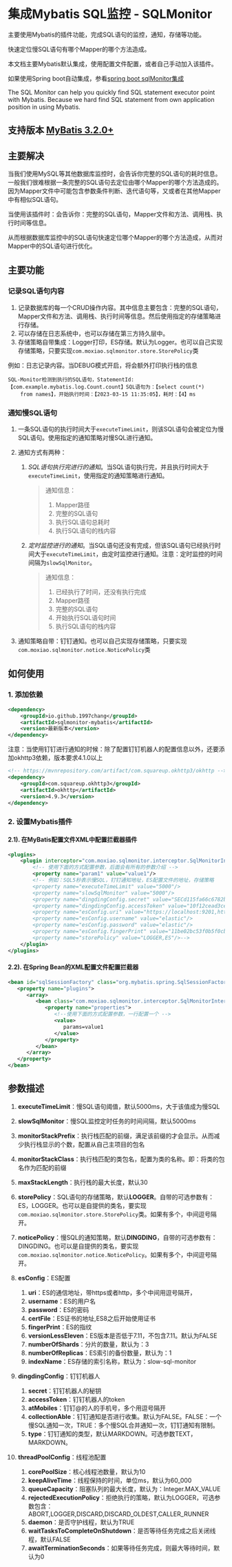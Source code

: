 # 集成Mybatis SQL监控  - SQLMonitor

主要使用Mybatis的插件功能，完成SQL语句的监控，通知，存储等功能。

快速定位慢SQL语句有哪个Mapper的哪个方法造成。

本文档主要Mybatis默认集成，使用配置文件配置，或者自己手动加入该插件。

如果使用Spring boot自动集成，参看[spring boot sqlMonitor集成](https://github.com/1997chang/sqlmonitor-spring-boot)

The SQL Monitor can help you quickly find SQL statement executor point with Mybatis. Because we hard find SQL statement from own application position in using Mybatis. 

## 支持版本 [MyBatis 3.2.0+](https://github.com/mybatis/mybatis-3)

## 主要解决

当我们使用MySQL等其他数据库监控时，会告诉你完整的SQL语句的耗时信息。一般我们很难根据一条完整的SQL语句去定位由哪个Mapper的哪个方法造成的。因为Mapper文件中可能包含参数条件判断、迭代语句等，又或者在其他Mapper中有相似SQL语句。

当使用该插件时：会告诉你：完整的SQL语句，Mapper文件和方法、调用栈、执行时间等信息。

从而根据数据库监控中的SQL语句快速定位哪个Mapper的哪个方法造成，从而对Mapper中的SQL语句进行优化。

## 主要功能

### 记录SQL语句内容

1. 记录数据库的每一个CRUD操作内容。其中信息主要包含：完整的SQL语句，Mapper文件和方法、调用栈、执行时间等信息。然后使用指定的存储策略进行存储。
2. 可以存储在日志系统中，也可以存储在第三方持久层中。
3. 存储策略自带集成：Logger打印，ES存储。默认为Logger。也可以自己实现存储策略，只要实现`com.moxiao.sqlmonitor.store.StorePolicy`类

例如：日志记录内容。当DEBUG模式开启，将会额外打印执行栈的信息
```
SQL-Monitor检测到执行的SQL语句，StatementId:【com.example.mybatis.log.Count.count】SQL语句为：【select count(*)
    from names】，开始执行时间：【2023-03-15 11:35:05】，耗时：【4】ms
```

### 通知慢SQL语句

1. 一条SQL语句的执行时间大于`executeTimeLimit`，则该SQL语句会被定位为慢SQL语句。使用指定的通知策略对慢SQL进行通知。
2. 通知方式有两种：
   1. *SQL语句执行完进行的通知*。当SQL语句执行完，并且执行时间大于`executeTimeLimit`，使用指定的通知策略进行通知。
      > 通知信息：
      > 1. Mapper路径
      > 2. 完整的SQL语句
      > 3. 执行SQL语句总耗时
      > 4. 执行SQL语句的栈内容

   2. *定时监控进行的通知*。当SQL语句还没有完成，但该SQL语句已经执行时间大于`executeTimeLimit`，由定时监控进行通知。注意：定时监控的时间间隔为`slowSqlMonitor`。
      > 通知信息：
      > 1. 已经执行了时间，还没有执行完成
      > 2. Mapper路径
      > 3. 完整的SQL语句
      > 4. 开始执行SQL语句时间
      > 5. 执行SQL语句的栈内容

3. 通知策略自带：钉钉通知。也可以自己实现存储策略，只要实现`com.moxiao.sqlmonitor.notice.NoticePolicy`类

## 如何使用

### 1. 添加依赖
```xml
<dependency>
    <groupId>io.github.1997chang</groupId>
    <artifactId>sqlmonitor-mybatis</artifactId>
    <version>最新版本</version>
</dependency>
```

注意：当使用钉钉进行通知的时候：除了配置钉钉机器人的配置信息以外，还要添加okhttp3依赖，版本要求4.1.0以上
```xml
<!-- https://mvnrepository.com/artifact/com.squareup.okhttp3/okhttp -->
<dependency>
    <groupId>com.squareup.okhttp3</groupId>
    <artifactId>okhttp</artifactId>
    <version>4.9.3</version>
</dependency>

```


### 2. 设置Mybatis插件

#### 2.1). 在MyBatis配置文件XML中配置拦截器插件
```xml
<plugins>
    <plugin interceptor="com.moxiao.sqlmonitor.interceptor.SqlMonitorInterceptor">
        <!-- 使用下面的方式配置参数，后面会有所有的参数介绍 -->
        <property name="param1" value="value1"/>
        <!-- 例如：SQL5秒表示慢SQL，钉钉通知地址，ES配置文件的地址，存储策略
        <property name="executeTimeLimit" value="5000"/>
        <property name="slowSqlMonitor" value="5000"/>
        <property name="dingdingConfig.secret" value="SECd115fa66c6782b3e6bd361a73ee9a66bd53bb3697466cbb6457c27e335799f1a"/>
        <property name="dingdingConfig.accessToken" value="10f12cead3ce688dc030a35ad584f90aed07af401bd918b652c99a2180e77f2b"/>
        <property name="esConfig.uri" value="https://localhost:9201,https://localhost:9202,https://localhost:9203"/>
        <property name="esConfig.username" value="elastic"/>
        <property name="esConfig.password" value="elastic"/>
        <property name="esConfig.fingerPrint" value="11be02bc53f0b5f0cb5aae184411f76b916437508c7938f1963a2b00e63ea9e5"/>
        <property name="storePolicy" value="LOGGER,ES"/>-->
    </plugin>
</plugins>
```

#### 2.2). 在Spring Bean的XML配置文件配置拦截器
```xml
<bean id="sqlSessionFactory" class="org.mybatis.spring.SqlSessionFactoryBean">
   <property name="plugins">
      <array>
         <bean class="com.moxiao.sqlmonitor.interceptor.SqlMonitorInterceptor">
            <property name="properties">
               <!--使用下面的方式配置参数，一行配置一个 -->
               <value>
                  params=value1
               </value>
            </property>
         </bean>
      </array>
   </property>
</bean>
```


## 参数描述

1. **executeTimeLimit**：慢SQL语句阈值，默认5000ms，大于该值成为慢SQL
2. **slowSqlMonitor**：慢SQL监控定时任务的时间间隔，默认5000ms
3. **monitorStackPrefix**：执行栈匹配的前缀，满足该前缀的才会显示。从而减少执行栈显示的个数，配置从自己主项目的包名
4. **monitorStackClass**：执行栈匹配的类包名，配置为类的名称。即：将类的包名作为匹配的前缀
5. **maxStackLength**：执行栈的最大长度，默认30
6. **storePolicy**：SQL语句的存储策略，默认**LOGGER**。自带的可选参数有：ES，LOGGER。也可以是自提供的类名，要实现`com.moxiao.sqlmonitor.store.StorePolicy`类。如果有多个，中间逗号隔开。
7. **noticePolicy**：慢SQL的通知策略，默认**DINGDING**，自带的可选参数有：DINGDING。也可以是自提供的类名，要实现`com.moxiao.sqlmonitor.notice.NoticePolicy`。如果有多个，中间逗号隔开。
8. **esConfig**：ES配置
   1. **uri**：ES的通信地址，带https或者http，多个中间用逗号隔开，
   2. **username**：ES的用户名
   3. **password**：ES的密码
   4. **certFile**：ES证书的地址,ES8之后开始使用证书
   5. **fingerPrint**：ES的指纹
   6. **versionLessEleven**：ES版本是否低于7.11，不包含7.11。默认为FALSE
   7. **numberOfShards**：分片的数量，默认为：3
   8. **numberOfReplicas**：ES索引的备份数量，默认为：1
   9. **indexName**：ES存储的索引名称，默认为：slow-sql-monitor
   
9. **dingdingConfig**：钉钉机器人
   1. **secret**：钉钉机器人的秘钥
   2. **accessToken**：钉钉机器人的token
   3. **atMobiles**：钉钉@的人的手机号，多个用逗号隔开
   4. **collectionAble**：钉钉通知是否进行收集。默认为FALSE。FALSE：一个慢SQL通知一次，TRUE：多个慢SQL合并通知一次，钉钉通知有限制。
   5. **type**：钉钉通知的类型，默认MARKDOWN。可选参数TEXT，MARKDOWN。
   
10. **threadPoolConfig**：线程池配置
    1. **corePoolSize**：核心线程池数量，默认为10
    2. **keepAliveTime**：线程保持的时间，单位ms，默认为60_000
    3. **queueCapacity**：阻塞队列的最大长度，默认为：Integer.MAX_VALUE
    4. **rejectedExecutionPolicy**：拒绝执行的策略，默认为LOGGER，可选参数包含：ABORT,LOGGER,DISCARD,DISCARD_OLDEST,CALLER_RUNNER
    5. **daemon**：是否守护线程，默认为TRUE
    6. **waitTasksToCompleteOnShutdown**：是否等待任务完成之后关闭线程，默认FALSE
    7. **awaitTerminationSeconds**：如果等待任务完成，则最大等待时间，默认为0